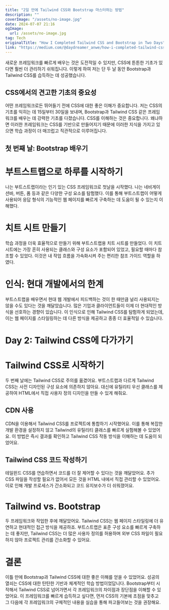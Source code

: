 ```yaml
---
title: "2일 만에 Tailwind CSS와 Bootstrap 마스터하는 방법"
description: ""
coverImage: "/assets/no-image.jpg"
date: 2024-07-07 21:16
ogImage: 
  url: /assets/no-image.jpg
tag: Tech
originalTitle: "How I Completed Tailwind CSS and Bootstrap in Two Days"
link: "https://medium.com/@daydreamer_anwe/how-i-completed-tailwind-css-and-bootstrap-in-two-days-328ec160a49b"
---
```



새로운 프레임워크를 빠르게 배우는 것은 도전적일 수 있지만, CSS에 튼튼한 기초가 있다면 훨씬 더 관리하기 쉬워집니다. 이렇게 하여 저는 단 두 날 동안 Bootstrap과 Tailwind CSS를 습득하는 데 성공했습니다.

## CSS에서의 견고한 기초의 중요성

어떤 프레임워크로든 뛰어들기 전에 CSS에 대한 좋은 이해가 중요합니다. 저는 CSS의 기초를 익히는 데 15일부터 30일을 보내며, Bootstrap과 Tailwind CSS 같은 프레임워크를 배우는 데 강력한 기초를 다졌습니다. CSS를 이해하는 것은 중요합니다. 왜냐하면 이러한 프레임워크는 CSS를 기반으로 만들어지기 때문에 이러한 지식을 가지고 있으면 학습 과정이 더 매끄럽고 직관적으로 이루어집니다.

## 첫 번째 날: Bootstrap 배우기

<div class="content-ad"></div>

# 부트스트랩으로 하루를 시작하기

나는 부트스트랩이라는 인기 있는 CSS 프레임워크로 첫날을 시작했다. 나는 네비게이션바, 버튼, 폼 등과 같은 다양한 구성 요소를 탐험했다. 이를 통해 부트스트랩이 어떻게 사용되어 응답 형식의 기능적인 웹 페이지를 빠르게 구축하는 데 도움이 될 수 있는지 이해했다.

# 치트 시트 만들기

학습 과정을 더욱 효율적으로 만들기 위해 부트스트랩용 치트 시트를 만들었다. 이 치트 시트에는 가장 흔히 사용되는 클래스와 구성 요소가 포함되어 있었고, 필요할 때마다 참조할 수 있었다. 이것은 내 작업 흐름을 가속화시켜 주는 편리한 참조 가이드 역할을 하였다.

<div class="content-ad"></div>

# 인식: 현대 개발에서의 한계

부트스트랩을 배우면서 현대 웹 개발에서 피드백하는 것이 한 때만큼 널리 사용되지는 않을 수도 있다는 것을 깨달았습니다. 많은 기업과 클라이언트들이 이제 더 현대적인 방식을 선호하는 경향이 있습니다. 이 인식으로 인해 Tailwind CSS를 탐험하게 되었는데, 이는 웹 페이지를 스타일링하는 데 다른 방식을 제공하고 종종 더 효율적일 수 있습니다.

# Day 2: Tailwind CSS에 다가가기

# Tailwind CSS로 시작하기

<div class="content-ad"></div>

두 번째 날에는 Tailwind CSS로 주의를 옮겼어요. 부트스트랩과 다르게 Tailwind CSS는 사전 디자인된 구성 요소에 의존하지 않아요. 대신에 유틸리티 우선 클래스를 제공하여 HTML에서 직접 사용자 정의 디자인을 만들 수 있게 해줘요.

## CDN 사용

CDN을 이용해서 Tailwind CSS를 프로젝트에 통합하기 시작했어요. 이를 통해 복잡한 개발 환경을 설정하지 않고 Tailwind의 유틸리티 클래스를 빠르게 실험해볼 수 있었어요. 이 방법은 즉시 결과를 확인하고 Tailwind CSS 작동 방식을 이해하는 데 도움이 되었어요.

## Tailwind CSS 코드 작성하기

<div class="content-ad"></div>

테일윈드 CSS를 연습하면서 코드를 더 잘 제어할 수 있다는 것을 깨달았어요. 추가 CSS 파일을 작성할 필요가 없어서 모든 것을 HTML 내에서 직접 관리할 수 있었어요. 이로 인해 개발 프로세스가 간소화되고 코드 유지보수가 더 쉬워졌어요.

# Tailwind vs. Bootstrap

두 프레임워크와 작업한 후에 깨달았어요. Tailwind CSS는 웹 페이지 스타일링에 더 유연하고 현대적인 접근 방식을 제공하죠. 부트스트랩은 표준 구성 요소를 빠르게 구축하는 데 좋지만, Tailwind CSS는 더 많은 사용자 정의를 허용하며 외부 CSS 파일이 필요하지 않아 프로젝트 관리를 간소화할 수 있어요.

# 결론

<div class="content-ad"></div>

이틀 만에 Bootstrap과 Tailwind CSS에 대한 좋은 이해를 얻을 수 있었어요. 성공의 열쇠는 CSS에 대한 탄탄한 기반과 체계적인 학습 방법이었답니다. Bootstrap부터 시작해서 Tailwind CSS로 넘어가면서 각 프레임워크의 차이점과 장단점을 이해할 수 있었어요. 이 프레임워크를 빠르게 습득하고 싶다면, 먼저 CSS의 기본에 초점을 맞추고 그 다음에 각 프레임워크의 구체적인 내용을 실습을 통해 파고들어보는 것을 권장해요.